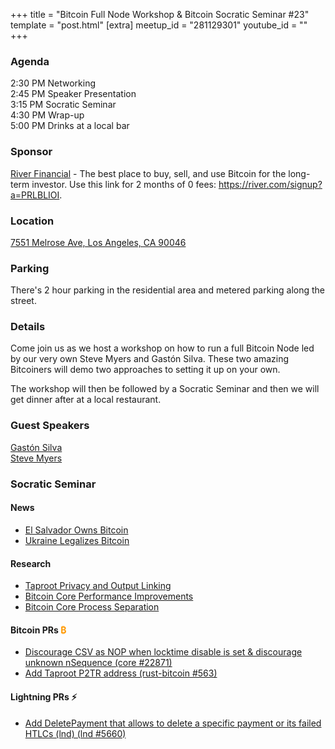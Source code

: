 +++
title = "Bitcoin Full Node Workshop & Bitcoin Socratic Seminar #23"
template = "post.html"
[extra]
meetup_id = "281129301"
youtube_id = ""
+++

### Agenda  

2:30 PM Networking    
2:45 PM Speaker Presentation  
3:15 PM Socratic Seminar  
4:30 PM Wrap-up  
5:00 PM Drinks at a local bar  

### Sponsor  

[River Financial](https://river.com/) - The best place to buy, sell, and use Bitcoin for the 
long-term investor. Use this link for 2 months of 0 fees: <https://river.com/signup?a=PRLBLIOI>.

### Location  

[7551 Melrose Ave, Los Angeles, CA 90046](https://www.google.com/maps/place/7551+Melrose+Ave,+Los+Angeles,+CA+90046/@34.0838039,-118.3567153,17z/data=!3m1!4b1!4m5!3m4!1s0x80c2bed3a9de09ed:0x2406392dbc04fe81!8m2!3d34.0837995!4d-118.3545213)

### Parking

There's 2 hour parking in the residential area and metered parking along the street.

### Details  

Come join us as we host a workshop on how to run a full Bitcoin Node led by our very own Steve Myers and Gastón Silva. These two amazing Bitcoiners will demo two approaches to setting it up on your own.

The workshop will then be followed by a Socratic Seminar and then we will get dinner after at a local restaurant.

### Guest Speakers

[Gastón Silva]  
[Steve Myers]  

[Gastón Silva]: https://twitter.com/givanse
[Steve Myers]: https://twitter.com/notmandatory

### Socratic Seminar

#### News

- [El Salvador Owns Bitcoin](https://bitcoinmagazine.com/business/president-bukele-bought-bitcoin-dip-el-salvador)
- [Ukraine Legalizes Bitcoin](https://www.cnbc.com/2021/09/08/ukraine-legalizes-bitcoin-and-cryptocurrencies.html)

#### Research  

- [Taproot Privacy and Output Linking](https://bitcoinops.org/en/preparing-for-taproot/#output-linking)
- [Bitcoin Core Performance Improvements](https://twitter.com/pwuille/status/1450471673321381896?s=21)
- [Bitcoin Core Process Separation](https://github.com/bitcoin-core/bitcoin-devwiki/wiki/Process-Separation)

#### Bitcoin PRs <font color="#FF9900">₿</font>  

- [Discourage CSV as NOP when locktime disable is set & discourage unknown nSequence (core #22871)](https://github.com/bitcoin/bitcoin/pull/22871)
- [Add Taproot P2TR address (rust-bitcoin #563)](https://github.com/rust-bitcoin/rust-bitcoin/pull/563)

#### Lightning PRs ⚡ 

- [Add DeletePayment that allows to delete a specific payment or its failed HTLCs (lnd)
  (lnd #5660)](https://github.com/lightningnetwork/lnd/pull/5660)